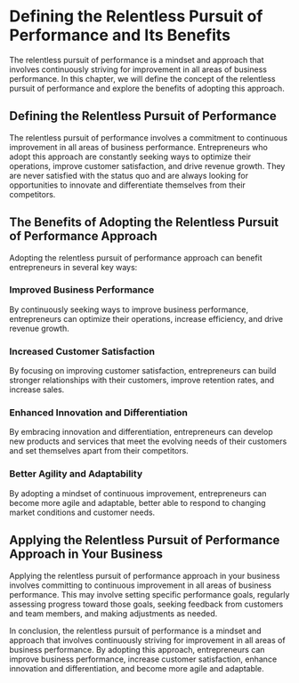 Defining the Relentless Pursuit of Performance and Its Benefits
========================================================================================

The relentless pursuit of performance is a mindset and approach that involves continuously striving for improvement in all areas of business performance. In this chapter, we will define the concept of the relentless pursuit of performance and explore the benefits of adopting this approach.

Defining the Relentless Pursuit of Performance
----------------------------------------------

The relentless pursuit of performance involves a commitment to continuous improvement in all areas of business performance. Entrepreneurs who adopt this approach are constantly seeking ways to optimize their operations, improve customer satisfaction, and drive revenue growth. They are never satisfied with the status quo and are always looking for opportunities to innovate and differentiate themselves from their competitors.

The Benefits of Adopting the Relentless Pursuit of Performance Approach
-----------------------------------------------------------------------

Adopting the relentless pursuit of performance approach can benefit entrepreneurs in several key ways:

### Improved Business Performance

By continuously seeking ways to improve business performance, entrepreneurs can optimize their operations, increase efficiency, and drive revenue growth.

### Increased Customer Satisfaction

By focusing on improving customer satisfaction, entrepreneurs can build stronger relationships with their customers, improve retention rates, and increase sales.

### Enhanced Innovation and Differentiation

By embracing innovation and differentiation, entrepreneurs can develop new products and services that meet the evolving needs of their customers and set themselves apart from their competitors.

### Better Agility and Adaptability

By adopting a mindset of continuous improvement, entrepreneurs can become more agile and adaptable, better able to respond to changing market conditions and customer needs.

Applying the Relentless Pursuit of Performance Approach in Your Business
------------------------------------------------------------------------

Applying the relentless pursuit of performance approach in your business involves committing to continuous improvement in all areas of business performance. This may involve setting specific performance goals, regularly assessing progress toward those goals, seeking feedback from customers and team members, and making adjustments as needed.

In conclusion, the relentless pursuit of performance is a mindset and approach that involves continuously striving for improvement in all areas of business performance. By adopting this approach, entrepreneurs can improve business performance, increase customer satisfaction, enhance innovation and differentiation, and become more agile and adaptable.
